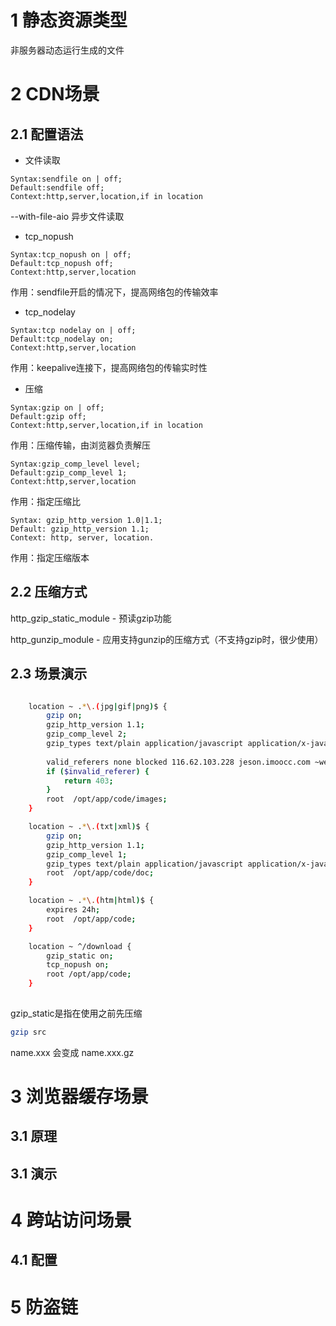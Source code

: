 # 1 静态资源类型

非服务器动态运行生成的文件
 
# 2 CDN场景
 
## 2.1 配置语法

* 文件读取

```
Syntax:sendfile on | off; 
Default:sendfile off; 
Context:http,server,location,if in location
```

--with-file-aio 异步文件读取

* tcp_nopush

```
Syntax:tcp_nopush on | off; 
Default:tcp_nopush off; 
Context:http,server,location
```

作用：sendfile开启的情况下，提高网络包的传输效率

* tcp_nodelay

```
Syntax:tcp nodelay on | off;
Default:tcp_nodelay on; 
Context:http,server,location
```

作用：keepalive连接下，提高网络包的传输实时性

* 压缩

```
Syntax:gzip on | off;
Default:gzip off; 
Context:http,server,location,if in location
```

作用：压缩传输，由浏览器负责解压

```
Syntax:gzip_comp_level level; 
Default:gzip_comp_level 1; 
Context:http,server,location
```

作用：指定压缩比

```
Syntax: gzip_http_version 1.0|1.1; 
Default: gzip_http_version 1.1; 
Context: http, server, location.
```

作用：指定压缩版本

## 2.2 压缩方式

http_gzip_static_module - 预读gzip功能

http_gunzip_module - 应用支持gunzip的压缩方式（不支持gzip时，很少使用）
 
## 2.3 场景演示

```bash

    location ~ .*\.(jpg|gif|png)$ {
        gzip on;
        gzip_http_version 1.1;
        gzip_comp_level 2;
        gzip_types text/plain application/javascript application/x-javascript text/css application/xml text/javascript application/x-httpd-php image/jpeg image/gif image/png;
 
        valid_referers none blocked 116.62.103.228 jeson.imoocc.com ~wei\.png;
        if ($invalid_referer) {
            return 403;
        }
        root  /opt/app/code/images;
    }

    location ~ .*\.(txt|xml)$ {
        gzip on;
        gzip_http_version 1.1;
        gzip_comp_level 1;
        gzip_types text/plain application/javascript application/x-javascript text/css application/xml text/javascript application/x-httpd-php image/jpeg image/gif image/png;
        root  /opt/app/code/doc;
    }

    location ~ .*\.(htm|html)$ {
        expires 24h;
        root  /opt/app/code;
    }

    location ~ ^/download {
        gzip_static on;
        tcp_nopush on;
        root /opt/app/code;
    }
    
```

gzip_static是指在使用之前先压缩

```bash
gzip src
```

name.xxx 会变成 name.xxx.gz

# 3 浏览器缓存场景

## 3.1 原理


## 3.1 演示
 
# 4 跨站访问场景
 
## 4.1 配置
 
# 5 防盗链
 